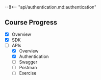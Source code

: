--8<-- "api/authentication.md:authentication"

## Course Progress
-   [X] Overview
-   [X] SDK
-   [ ] APIs
    *   [X] Overview
    *   [X] Authentication
    *   [ ] Swagger
    *   [ ] Postman
    *   [ ] Exercise